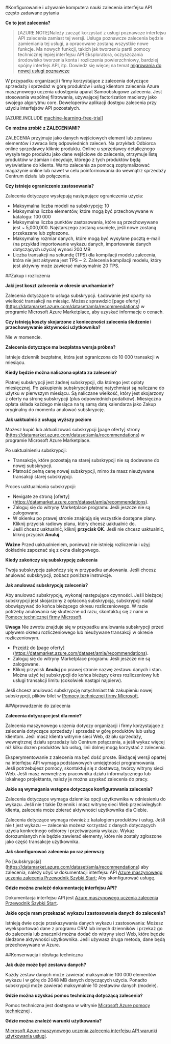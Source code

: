 <properties 
    pageTitle="Konfigurowanie i używanie interfejsu API zalecenia nauki komputera | Microsoft Azure" 
    description="Interfejs API zalecenia Microsoft skonstruowane za pomocą Azure maszynowego uczenia — często zadawane pytania" 
    services="machine-learning" 
    documentationCenter="" 
    authors="LuisCabrer" 
    manager="jhubbard" 
    editor="cgronlun"/>

<tags 
    ms.service="machine-learning" 
    ms.workload="data-services" 
    ms.tgt_pltfrm="na" 
    ms.devlang="na" 
    ms.topic="article" 
    ms.date="09/08/2016" 
    ms.author="luisca"/> 

#<a name="setting-up-and-using-machine-learning-recommendations-api-faq"></a>Konfigurowanie i używanie komputera nauki zalecenia interfejsu API często zadawane pytania


**Co to jest zalecenia?**

>[AZURE.NOTE]Należy zacząć korzystać z usługi poznawcze interfejsu API zalecenia zamiast tej wersji. Usługa poznawcze zalecenia będzie zamieniania tej usługi, a opracowane zostaną wszystkie nowe funkcje. Ma nowych funkcji, takich jak tworzeniu partii pomocy technicznej lepiej interfejsu API Eksploratora, oczyszczania środowisko tworzenia konta i rozliczenia powierzchniowy, bardziej spójny interfejs API, itp.
> Dowiedz się więcej na temat [migrowania do nowej usługi poznawcze](http://aka.ms/recomigrate)

W przypadku organizacji i firmy korzystające z zalecenia dotyczące sprzedaży i sprzedaż w górę produktów i usług klientom zalecenia Azure maszynowego uczenia udostępnia aparat Samoobsługowe zalecenia. Jest stosowania wspólnej filtrowania, używającej factorization macierzy jako swojego algorytmu core. Deweloperów aplikacji dostępu zalecenia przy użyciu interfejsów API pozostałych. 

[AZURE.INCLUDE [machine-learning-free-trial](../../includes/machine-learning-free-trial.md)]

**Co można zrobić z ZALECENIAMI?**

ZALECENIA przyjmuje jako danych wejściowych element lub zestawu elementów i zwraca listę odpowiednich zaleceń. Na przykład: Odbiorca online sprzedawcy kliknie produktu. Online u sprzedawcy detalicznego wysyła tego produktu jako dane wejściowe do zalecenia, otrzymuje listę produktów w zamian i decyduje, którego z tych produktów będą wyświetlane do klienta. Warto zalecenia za pomocą zoptymalizować magazynie online lub nawet w celu poinformowania do wewnątrz sprzedaży Centrum działu lub połączenia.

**Czy istnieje ograniczenie zastosowania?**

Zalecenia dotyczące występują następujące ograniczenia użycia:
* Maksymalna liczba modeli na subskrypcję: 10
* Maksymalna liczba elementów, które mogą być przechowywane w katalogu: 100 000
* Maksymalna liczba punktów zastosowania, które są przechowywane jest ~ 5,000,000. Najstarszego zostaną usunięte, jeśli nowe zostaną przekazane lub zgłoszone.
* Maksymalny rozmiar danych, które mogą być wysyłane pocztą e-mail (na przykład importowanie wykazu danych, importowanie danych dotyczących użycia) wynosi 200 MB
* Liczba transakcji na sekundę (TPS) dla kompilacji modelu zalecenia, która nie jest aktywna jest TPS ~ 2. Zalecenia kompilacji modelu, który jest aktywny może zawierać maksymalnie 20 TPS.

##<a name="purchase-and-billing"></a>Zakup i rozliczenia 


**Jaki jest koszt zalecenia w okresie uruchamianie?**

Zalecenia dotyczące to usługa subskrypcji. Ładowanie jest oparty na wielkość transakcji na miesiąc. Możesz sprawdzić [page oferty] (https://datamarket.azure.com/dataset/amla/recommendations) w programie Microsoft Azure Marketplace, aby uzyskać informacje o cenach.

**Czy istnieją koszty skojarzone z konieczności zalecenia śledzenie i przechowywanie aktywności użytkownika?**

Nie w momencie.

**Zalecenia dotyczące ma bezpłatna wersja próbna?**

Istnieje dziennik bezpłatne, która jest ograniczona do 10 000 transakcji w miesiącu.

**Kiedy będzie można naliczona opłata za zalecenia?**

Płatnej subskrypcji jest żadnej subskrypcji, dla którego jest opłaty miesięcznej. Po zakupieniu subskrypcji płatnej natychmiast są naliczane do użytku w pierwszym miesiącu. Są naliczane wielkość, który jest skojarzony z oferty na stronę subskrypcji (plus odpowiednich podatków). Miesięczna opłata składa każdego miesiąca na tę samą datę kalendarza jako Zakup oryginalny do momentu anulować subskrypcję. 

**Jak uaktualnić z usługą wyższy poziom**

Możesz kupić lub aktualizować subskrypcji [page oferty] strony (https://datamarket.azure.com/dataset/amla/recommendations) w programie Microsoft Azure Marketplace.

Po uaktualnieniu subskrypcji:

* Transakcje, które pozostają na starej subskrypcji nie są dodawane do nowej subskrypcji. 
* Płatność pełną cenę nowej subskrypcji, mimo że masz nieużywane transakcji starej subskrypcji.

Proces uaktualniania subskrypcji:

* Nevigate ze stroną [oferty] (https://datamarket.azure.com/dataset/amla/recommendations).
* Zaloguj się do witryny Marketplace programu Jeśli jeszcze nie są zalogowane.
* W okienku po prawej stronie znajdują się wszystkie dostępne plany. Kliknij przycisk radiowy planu, który chcesz uaktualnić do.
* Jeśli chcesz uaktualnić, kliknij **przycisk OK**. Jeśli nie chcesz uaktualnić, kliknij przycisk **Anuluj**.

**Ważne** Przed uaktualnieniem, ponieważ nie istnieją rozliczenia i użyj dokładnie zapoznać się z okna dialogowego.

**Kiedy zakończy się subskrypcję zalecenia**

Twoja subskrypcja zakończy się w przypadku anulowania. Jeśli chcesz anulować subskrypcji, zobacz poniższe instrukcje.

**Jak anulować subskrypcję zalecenia?**

Aby anulować subskrypcję, wykonaj następujące czynności. Jeśli bieżącej subskrypcji jest skojarzony z opłaconą subskrypcją, subskrypcji nadal obowiązywać do końca bieżącego okresu rozliczeniowego. W razie potrzeby anulowania się skuteczne od razu, skontaktuj się z nami w [Pomocy technicznej firmy Microsoft](https://support.microsoft.com/oas/default.aspx?gprid=17024&st=1&wfxredirect=1&sd=gn).

**Uwaga** Nie zwrotu znajduje się w przypadku anulowania subskrypcji przed upływem okresu rozliczeniowego lub nieużywane transakcji w okresie rozliczeniowym.

* Przejdź do [page oferty] (https://datamarket.azure.com/dataset/amla/recommendations).
* Zaloguj się do witryny Marketplace programu Jeśli jeszcze nie są zalogowane.
* Kliknij przycisk **Anuluj** po prawej stronie nazwę zestawu danych i stan. Można użyć tej subskrypcji do końca bieżący okres rozliczeniowy lub usługi transakcji limitu (cokolwiek nastąpi najpierw).

Jeśli chcesz anulować subskrypcję natychmiast tak zakupieniu nowej subskrypcji, plików bilet w [Pomocy technicznej firmy Microsoft](https://support.microsoft.com/oas/default.aspx?gprid=17024&st=1&wfxredirect=1&sd=gn).

##<a name="getting-started-with-recommendations"></a>Wprowadzenie do zalecenia

**Zalecenia dotyczące jest dla mnie?** 

Zalecenia maszynowego uczenia dotyczy organizacji i firmy korzystające z zalecenia dotyczące sprzedaży i sprzedaż w górę produktów lub usług klientom. Jeśli masz klienta witrynie sieci Web, działu sprzedaży, wewnętrznej działu sprzedaży lub Centrum połączenia, a jeśli wykaz więcej niż kilku dozen produktów lub usług, linii dolnej mogą korzystać z zalecenia. 

Eksperymentowanie z zalecenia ma być dość proste. Bieżącej wersji opartej na interfejsu API wymaga podstawowych umiejętności programowania. Jeśli potrzebujesz pomocy, skontaktuj się z dostawcą, twórcy witryny sieci Web. Jeśli masz wewnętrzny pracownika działu informatycznego lub lokalnego projektanta, należy je można uzyskać zalecenia do pracy. 

**Jakie są wymagania wstępne dotyczące konfigurowania zalecenia?**

Zalecenia dotyczące wymaga dziennika opcji użytkownika w odniesieniu do wykazu. Jeśli nie t takie Dziennik i masz witrynę sieci Web przeciwległych klienta, zalecenia może zbierać aktywności użytkownika dla Ciebie. 

Zalecenia dotyczące wymaga również z katalogiem produktów i usług. Jeśli nie t jest wykazu — zalecenia możesz korzystać z danych dotyczących użycia konkretnego odbiorcy i przetwarzania wykazu. Wykaz dorozumianych nie będzie zawierać elementy, które nie zostały zgłoszone jako część transakcje użytkownika.

**Jak skonfigurować zalecenia po raz pierwszy**

Po [subskrypcja] (https://datamarket.azure.com/dataset/amla/recommendations) aby zalecenia, należy użyć w dokumentacji interfejsu API [Azure maszynowego uczenia zalecenia Przewodnik Szybki Start:](machine-learning-recommendation-api-quick-start-guide.md) Aby skonfigurować usługę.

**Gdzie można znaleźć dokumentację interfejsu API?** 

Dokumentacja interfejsu API jest [Azure maszynowego uczenia zalecenia Przewodnik Szybki Start](machine-learning-recommendation-api-quick-start-guide.md).

**Jakie opcje mam przekazać wykazu i zastosowania danych do zalecenia?**

Istnieją dwie opcje przekazywania danych wykazu i zastosowania: Możesz wyeksportować dane z programu CRM lub innych dzienników i przekaż go do zalecenia lub znaczniki można dodać do witryny sieci Web, które będzie śledzone aktywności użytkownika. Jeśli używasz druga metoda, dane będą przechowywane w Azure.

##<a name="maintenance-and-support"></a>Konserwacja i obsługa techniczna

**Jak duże może być zestawu danych?**

Każdy zestaw danych może zawierać maksymalnie 100 000 elementów wykazu i w górę do 2048 MB danych dotyczących użycia.
Ponadto subskrypcji może zawierać maksymalnie 10 zestawów danych (modele).

**Gdzie można uzyskać pomoc techniczną dotyczącą zalecenia?**

Pomoc techniczna jest dostępna w witrynie [Microsoft Azure pomocy technicznej](https://social.msdn.microsoft.com/forums/azure/home?forum=MachineLearning) .

**Gdzie można znaleźć warunki użytkowania?**

[Microsoft Azure maszynowego uczenia zalecenia interfejsu API warunki użytkowania usługi](https://datamarket.azure.com/dataset/amla/recommendations#terms).



 

